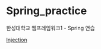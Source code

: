 # Spring_practice
한성대학교 웹프레임워크1 - Spring 연습

[Injection](https://github.com/2Re-play/Spring_practice/tree/master/helloDI)

